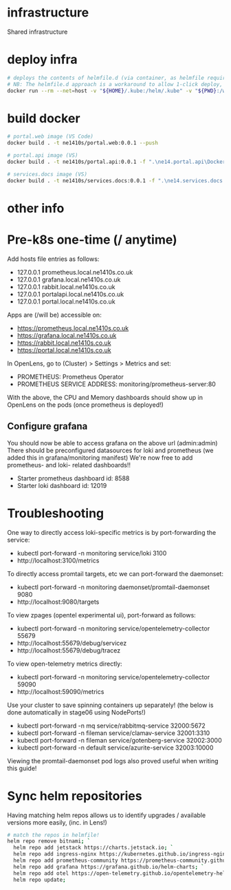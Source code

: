 # infrastructure
Shared infrastructure

# deploy infra
```bash
# deploys the contents of helmfile.d (via container, as helmfile requires linux helm plugins)
# NB: The helmfile.d approach is a workaround to allow 1-click deploy, as otel apprarently cant be made to wait for cert-man CRDs :/
docker run --rm --net=host -v "${HOME}/.kube:/helm/.kube" -v "${PWD}:/wd" --workdir /wd ghcr.io/helmfile/helmfile:v0.167.1 helmfile apply
```

# build docker
```bash
# portal.web image (VS Code)
docker build . -t ne1410s/portal.web:0.0.1 --push

# portal.api image (VS)
docker build . -t ne1410s/portal.api:0.0.1 -f ".\ne14.portal.api\Dockerfile" --force-rm --secret id=nuget_config_file,src="C:\temp\nuget-docker.golden-path.config" --push

# services.docs image (VS)
docker build . -t ne1410s/services.docs:0.0.1 -f ".\ne14.services.docs.app\Dockerfile" --force-rm --secret id=nuget_config_file,src="C:\temp\nuget-docker.golden-path.config" --push
```

# other info
# Pre-k8s one-time (/ anytime)
Add hosts file entries as follows:
  - 127.0.0.1 prometheus.local.ne1410s.co.uk
  - 127.0.0.1 grafana.local.ne1410s.co.uk
  - 127.0.0.1 rabbit.local.ne1410s.co.uk
  - 127.0.0.1 portalapi.local.ne1410s.co.uk
  - 127.0.0.1 portal.local.ne1410s.co.uk

Apps are (/will be) accessible on:
  - https://prometheus.local.ne1410s.co.uk
  - https://grafana.local.ne1410s.co.uk
  - https://rabbit.local.ne1410s.co.uk
  - https://portal.local.ne1410s.co.uk

In OpenLens, go to (Cluster) > Settings > Metrics and set:
  - PROMETHEUS: Prometheus Operator
  - PROMETHEUS SERVICE ADDRESS: monitoring/prometheus-server:80

With the above, the CPU and Memory dashboards should show up in OpenLens on the pods (once prometheus is deployed!)

## Configure grafana
You should now be able to access grafana on the above url (admin:admin)
There should be preconfigured datasources for loki and prometheus (we added this in grafana/monitoring manifest)
We're now free to add prometheus- and loki- related dashboards!!
  - Starter prometheus dashboard id: 8588
  - Starter loki dashboard id: 12019

# Troubleshooting
One way to directly access loki-specific metrics is by port-forwarding the service:
  - kubectl port-forward -n monitoring service/loki 3100
  - http://localhost:3100/metrics

To directly access promtail targets, etc we can port-forward the daemonset:
  - kubectl port-forward -n monitoring daemonset/promtail-daemonset 9080
  - http://localhost:9080/targets

To view zpages (opentel experimental ui), port-forward as follows:
  - kubectl port-forward -n monitoring service/opentelemetry-collector 55679
  - http://localhost:55679/debug/servicez
  - http://localhost:55679/debug/tracez

To view open-telemetry metrics directly:
  - kubectl port-forward -n monitoring service/opentelemetry-collector 59090
  - http://localhost:59090/metrics

Use your cluster to save spinning containers up separately!  (the below is done automatically in stage06 using NodePorts!)
  - kubectl port-forward -n mq service/rabbitmq-service 32000:5672
  - kubectl port-forward -n fileman service/clamav-service 32001:3310
  - kubectl port-forward -n fileman service/gotenberg-service 32002:3000
  - kubectl port-forward -n default service/azurite-service 32003:10000

Viewing the promtail-daemonset pod logs also proved useful when writing this guide!

# Sync helm repositories
Having matching helm repos allows us to identify upgrades / available versions more easily, (inc. in Lens!)

```bash
# match the repos in helmfile!
helm repo remove bitnami; `
  helm repo add jetstack https://charts.jetstack.io; `
  helm repo add ingress-nginx https://kubernetes.github.io/ingress-nginx; `
  helm repo add prometheus-community https://prometheus-community.github.io/helm-charts; `
  helm repo add grafana https://grafana.github.io/helm-charts; `
  helm repo add otel https://open-telemetry.github.io/opentelemetry-helm-charts; `
  helm repo update;
```